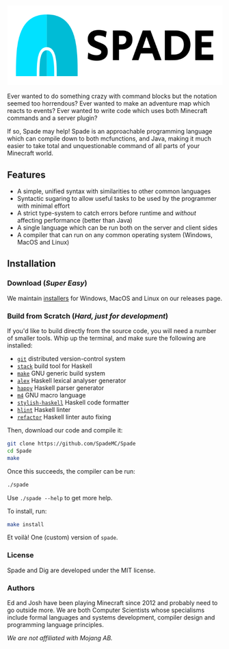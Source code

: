 <p align="center">
	<img src="./doc/img/spade_logo.svg" alt="Spade logo"/>
</p>

Ever wanted to do something crazy with command blocks but the notation seemed too horrendous?
Ever wanted to make an adventure map which reacts to events?
Ever wanted to write code which uses both Minecraft commands and a server plugin?

If so, Spade may help!
Spade is an approachable programming language which can compile down to both mcfunctions, and Java, making it much easier to take total and unquestionable command of all parts of your Minecraft world.

## Features

- A simple, unified syntax with similarities to other common languages
- Syntactic sugaring to allow useful tasks to be used by the programmer with minimal effort
- A strict type-system to catch errors before runtime and _without_ affecting performance (better than Java)
- A single language which can be run both on the server and client sides
- A compiler that can run on any common operating system (Windows, MacOS and Linux)

## Installation

### Download (_Super Easy_)

We maintain [installers][releases] for Windows, MacOS and Linux on our releases page.

### Build from Scratch (_Hard, just for development_)

If you'd like to build directly from the source code, you will need a number of smaller tools.
Whip up the terminal, and make sure the following are installed:

- [`git`][git] distributed version-control system
- [`stack`][stack] build tool for Haskell
- [`make`][make] GNU generic build system
- [`alex`][alex] Haskell lexical analyser generator
- [`happy`][happy] Haskell parser generator
- [`m4`][m4] GNU macro language
- [`stylish-haskell`][formatter] Haskell code formatter
- [`hlint`][hlint] Haskell linter
- [`refactor`][refactor] Haskell linter auto fixing

Then, download our code and compile it:

```bash
git clone https://github.com/SpadeMC/Spade
cd Spade
make
```

Once this succeeds, the compiler can be run:

```bash
./spade
```

Use `./spade --help` to get more help.

To install, run:
```bash
make install
```

Et voilà!
One (custom) version of `spade`.

### License

Spade and Dig are developed under the MIT license.

### Authors

Ed and Josh have been playing Minecraft since 2012 and probably need to go outside more.
We are both Computer Scientists whose specialisms include formal languages and systems development, compiler design and programming language principles.

_We are not affiliated with Mojang AB._

[releases]: https://github.com/jf908/Spade/releases
[git]: https://git-scm.com
[stack]: https://docs.haskellstack.org/en/stable/README/
[make]: https://www.gnu.org/software/make/
[alex]: https://www.haskell.org/alex/
[happy]: https://www.haskell.org/happy/
[m4]: https://www.gnu.org/software/m4/
[formatter]: https://github.com/jaspervdj/stylish-haskell
[hlint]: https://github.com/ndmitchell/hlint
[refactor]: https://github.com/mpickering/apply-refact
